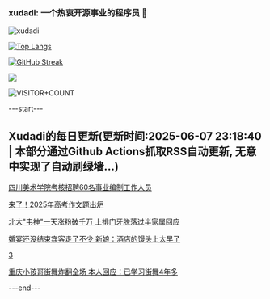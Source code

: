 ### xudadi: 一个热衷开源事业的程序员 👋

![xudadi](https://github-readme-stats-git-masterorgs-github-readme-stats-team.vercel.app/api?username=xudadi)

[![Top Langs](https://github-readme-stats.vercel.app/api/top-langs/?username=xudadi)](https://github.com/anuraghazra/github-readme-stats)

[![GitHub Streak](https://streak-stats.demolab.com?user=xudadi&locale=zh_Hans)](https://git.io/streak-stats)

![](https://raw.githubusercontent.com/xudadi/xudadi/main/assets/github-contribution-grid-snake.svg)

![VISITOR+COUNT](https://komarev.com/ghpvc/?username=xudadi&label=VISITOR+COUNT)


---start---

## Xudadi的每日更新(更新时间:2025-06-07 23:18:40 | 本部分通过Github Actions抓取RSS自动更新, 无意中实现了自动刷绿墙...)

[四川美术学院考核招聘60名事业编制工作人员](https://www.gongkaoleida.com/article/2438257)

[来了！2025年高考作文题出炉](https://m.163.com/news/article/K1ERL48I0001899O.html)

[北大"韦神"一天涨粉破千万 上排门牙脱落过半家属回应](https://m.163.com/news/article/K1EIVU450534P59R.html)

[婚宴还没结束宾客走了不少 新娘：酒店的馒头上太早了](https://m.163.com/news/article/K1EFT5A70534P59R.html)

[3](https://m.163.com/touch/news/sub/domestic)

[重庆小孩哥街舞炸翻全场 本人回应：已学习街舞4年多](https://m.163.com/news/article/K1DFVK880514D3UH.html)

---end---
